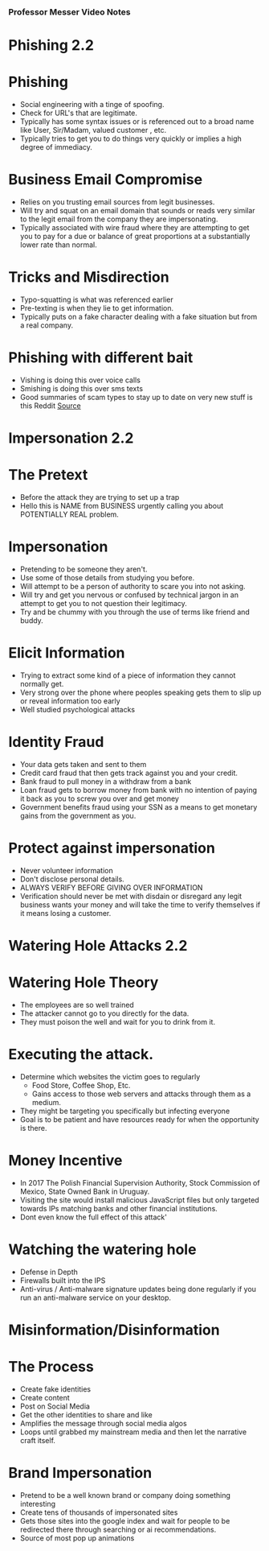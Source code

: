 ### Professor Messer Video Notes

# Phishing 2.2
# Phishing
- Social engineering with a tinge of spoofing.
- Check for URL's that are legitimate.
- Typically has some syntax issues or is referenced out to a broad name like User, Sir/Madam, valued customer , etc.
- Typically tries to get you to do things very quickly or implies a high degree of immediacy.
# Business Email Compromise
- Relies on you trusting email sources from legit businesses.
- Will try and squat on an email domain that sounds or reads very similar to the legit email from the company they are impersonating.
- Typically associated with wire fraud where they are attempting to get you to pay for a due or balance of great proportions at a substantially lower rate than normal.
# Tricks and Misdirection
- Typo-squatting is what was referenced earlier
- Pre-texting is when they lie to get information.
- Typically puts on a fake character dealing with a fake situation but from a real company.
# Phishing with different bait
- Vishing is doing this over voice calls 
- Smishing is doing this over sms texts
- Good summaries of scam types to stay up to date on very new stuff is this Reddit [Source](https://reddit.com/r/Scams)

# Impersonation 2.2
# The Pretext
- Before the attack they are trying to set up a trap
- Hello this is NAME from BUSINESS urgently calling you about POTENTIALLY REAL problem.
# Impersonation
- Pretending to be someone they aren't.
- Use some of those details from studying you before.
- Will attempt to be a person of authority to scare you into not asking.
- Will try and get you nervous or confused by technical jargon in an attempt to get you to not question their legitimacy.
- Try and be chummy with you through the use of terms like friend and buddy.
# Elicit Information
- Trying to extract some kind of a piece of information they cannot normally get.
- Very strong over the phone where peoples speaking gets them to slip up or reveal information too early
- Well studied psychological attacks
# Identity Fraud
- Your data gets taken and sent to them
- Credit card fraud that then gets track against you and your credit.
- Bank fraud to pull money in a withdraw from a bank
- Loan fraud gets to borrow money from bank with no intention of paying it back as you to screw you over and get money
- Government benefits fraud using your SSN as a means to get monetary gains from the government as you.
# Protect against impersonation
- Never volunteer information
- Don't disclose personal details.
- ALWAYS VERIFY BEFORE GIVING OVER INFORMATION
- Verification should never be met with disdain or disregard any legit business wants your money and will take the time to verify themselves if it means losing a customer.
# Watering Hole Attacks 2.2

# Watering Hole Theory
- The employees are so well trained
- The attacker cannot go to you directly for the data.
- They must poison the well and wait for you to drink from it.
# Executing the attack.
- Determine which websites the victim goes to regularly
	- Food Store, Coffee Shop, Etc. 
	- Gains access to those web servers and attacks through them as a medium.
- They might be targeting you specifically but infecting everyone 
- Goal is to be patient and have resources ready for when the opportunity is there.
# Money Incentive
- In 2017 The Polish Financial Supervision Authority, Stock Commission of Mexico, State Owned Bank in Uruguay.
- Visiting the site would install malicious JavaScript files but only targeted towards IPs matching banks and other financial institutions.
- Dont even know the full effect of this attack'
# Watching the watering hole
- Defense in Depth
- Firewalls built into the IPS
- Anti-virus / Anti-malware signature updates being done regularly if you run an anti-malware service on your desktop.
# Misinformation/Disinformation
# The Process
- Create fake identities 
- Create content
- Post on Social Media
- Get the other identities to share and like
- Amplifies the message through social media algos
- Loops until grabbed my mainstream media and then let the narrative craft itself.
# Brand Impersonation
- Pretend to be a well known brand or company doing something interesting
- Create tens of thousands of impersonated sites
- Gets those sites into the google index and wait for people to be redirected there through searching or ai recommendations.
- Source of most pop up animations 
